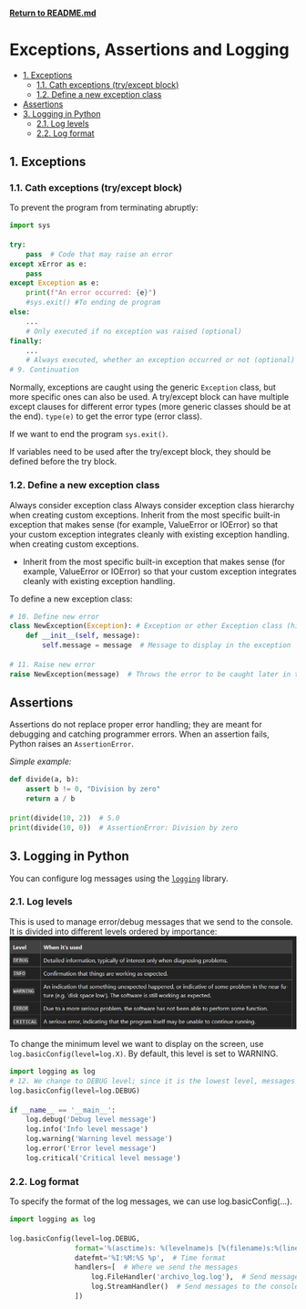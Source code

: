 #### [Return to README.md](../README.md)

# Exceptions, Assertions and Logging
<!-- TOC -->
  * [1. Exceptions](#1-exceptions)
    * [1.1. Cath exceptions (try/except block)](#11-cath-exceptions-tryexcept-block)
    * [1.2. Define a new exception class](#12-define-a-new-exception-class)
  * [Assertions](#assertions)
  * [3. Logging in Python](#3-logging-in-python)
    * [2.1. Log levels](#21-log-levels)
    * [2.2. Log format](#22-log-format)
<!-- TOC -->
## 1. Exceptions
### 1.1. Cath exceptions (try/except block)
To prevent the program from terminating abruptly:

```python
import sys

try:
    pass  # Code that may raise an error
except xError as e:
    pass
except Exception as e:
    print(f"An error occurred: {e}")
    #sys.exit() #To ending de program
else:
    ...
    # Only executed if no exception was raised (optional)
finally:
    ...
    # Always executed, whether an exception occurred or not (optional)
# 9. Continuation
```

Normally, exceptions are caught using the generic `Exception` class, but more specific ones can also be used.
A try/except block can have multiple except clauses for different error types (more generic classes should be at the end).
`type(e)` to get the error type (error class).

If we want to end the program `sys.exit()`.

If variables need to be used after the try/except block, they should be defined before the try block.

### 1.2. Define a new exception class

Always consider exception class Always consider exception class hierarchy when creating custom exceptions. Inherit from the most specific built-in exception that makes sense (for example, ValueError or IOError) so that your custom exception integrates cleanly with existing exception handling. when creating custom exceptions. 
* Inherit from the most specific built-in exception that makes sense (for example, ValueError or IOError) so that your custom exception integrates cleanly with existing exception handling.

To define a new exception class:

```python
# 10. Define new error
class NewException(Exception): # Exception or other Exception class (hierarchy!) 
    def __init__(self, message):
        self.message = message  # Message to display in the exception

# 11. Raise new error
raise NewException(message)  # Throws the error to be caught later in the except block
```


## Assertions

Assertions do not replace proper error handling; they are meant for debugging and catching programmer errors. When an assertion fails, Python raises an `AssertionError`.

*Simple example:*
```python
def divide(a, b):
    assert b != 0, "Division by zero"
    return a / b

print(divide(10, 2))  # 5.0
print(divide(10, 0))  # AssertionError: Division by zero
```


## 3. Logging in Python

You can configure log messages using the <u>[`logging`](https://docs.python.org/3/howto/logging.html)</u> library.

### 2.1. Log levels
This is used to manage error/debug messages that we send to the console. It is divided into different levels ordered by importance:  
![logging_levels.png](static_md/logging_levels.png)

To change the minimum level we want to display on the screen, use `log.basicConfig(level=log.X)`. By default, this level is set to WARNING.

```python
import logging as log
# 12. We change to DEBUG level; since it is the lowest level, messages of all levels will be shown
log.basicConfig(level=log.DEBUG)

if __name__ == '__main__':
    log.debug('Debug level message')
    log.info('Info level message')
    log.warning('Warning level message')
    log.error('Error level message')
    log.critical('Critical level message')
```

### 2.2. Log format

To specify the format of the log messages, we can use log.basicConfig(...).
```python
import logging as log

log.basicConfig(level=log.DEBUG,
                format='%(asctime)s: %(levelname)s [%(filename)s:%(lineno)s] %(message)s',  # Message format
                datefmt='%I:%M:%S %p',  # Time format
                handlers=[  # Where we send the messages
                    log.FileHandler('archivo_log.log'),  # Send messages to a file
                    log.StreamHandler()  # Send messages to the console
                ])
```